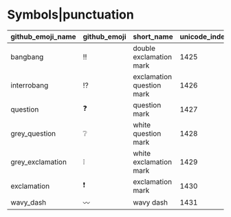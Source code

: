 # Symbols|punctuation

|github_emoji_name|github_emoji|short_name|unicode_index|
|---|---|---|---|
|bangbang|:bangbang:|double exclamation mark|1425|
|interrobang|:interrobang:|exclamation question mark|1426|
|question|:question:|question mark|1427|
|grey_question|:grey_question:|white question mark|1428|
|grey_exclamation|:grey_exclamation:|white exclamation mark|1429|
|exclamation|:exclamation:|exclamation mark|1430|
|wavy_dash|:wavy_dash:|wavy dash|1431|

